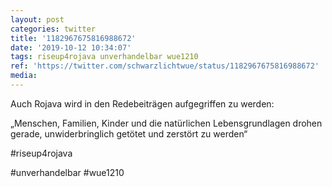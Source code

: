 ```yaml
---
layout: post
categories: twitter
title: '1182967675816988672'
date: '2019-10-12 10:34:07'
tags: riseup4rojava unverhandelbar wue1210
ref: 'https://twitter.com/schwarzlichtwue/status/1182967675816988672'
media:
---
```

Auch Rojava wird in den Redebeiträgen aufgegriffen zu werden:

„Menschen, Familien, Kinder und die natürlichen Lebensgrundlagen drohen gerade, unwiderbringlich getötet und zerstört zu werden“

#riseup4rojava

#unverhandelbar #wue1210  